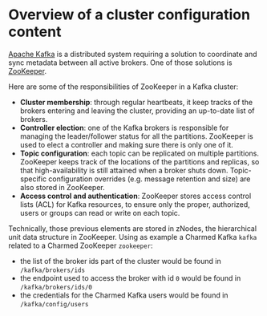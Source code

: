 # Overview of a cluster configuration content

[Apache Kafka](https://kafka.apache.org) is a distributed system requiring a solution to coordinate and sync metadata between all active brokers.
One of those solutions is [ZooKeeper](https://zookeeper.apache.org).

Here are some of the responsibilities of ZooKeeper in a Kafka cluster:
- **Cluster membership**: through regular heartbeats, it keep tracks of the brokers entering and leaving the cluster, providing an up-to-date list of brokers.
- **Controller election**: one of the Kafka brokers is responsible for managing the leader/follower status for all the partitions. ZooKeeper is used to elect a controller and making sure there is only one of it.
- **Topic configuration**: each topic can be replicated on multiple partitions. ZooKeeper keeps track of the locations of the partitions and replicas, so that high-availability is still attained when a broker shuts down. Topic-specific configuration overrides (e.g. message retention and size) are also stored in ZooKeeper.
- **Access control and authentication**: ZooKeeper stores access control lists (ACL) for Kafka resources, to ensure only the proper, authorized, users or groups can read or write on each topic.


Technically, those previous elements are stored in zNodes, the hierarchical unit data structure in ZooKeeper.
Using as example a Charmed Kafka `kafka` related to a Charmed ZooKeeper `zookeeper`:
- the list of the broker ids part of the cluster would be found in `/kafka/brokers/ids`
- the endpoint used to access the broker with id `0` would be found in `/kafka/brokers/ids/0`
- the credentials for the Charmed Kafka users would be found in `/kafka/config/users`
